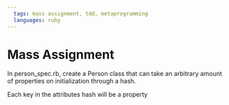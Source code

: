 ```yaml
---
  tags: mass assignment, tdd, metaprogramming
  languages: ruby
---
```


# Mass Assignment

In person_spec.rb, create a Person class that can take an arbitrary amount of properties on initialization through a hash.

Each key in the attributes hash will be a property 

